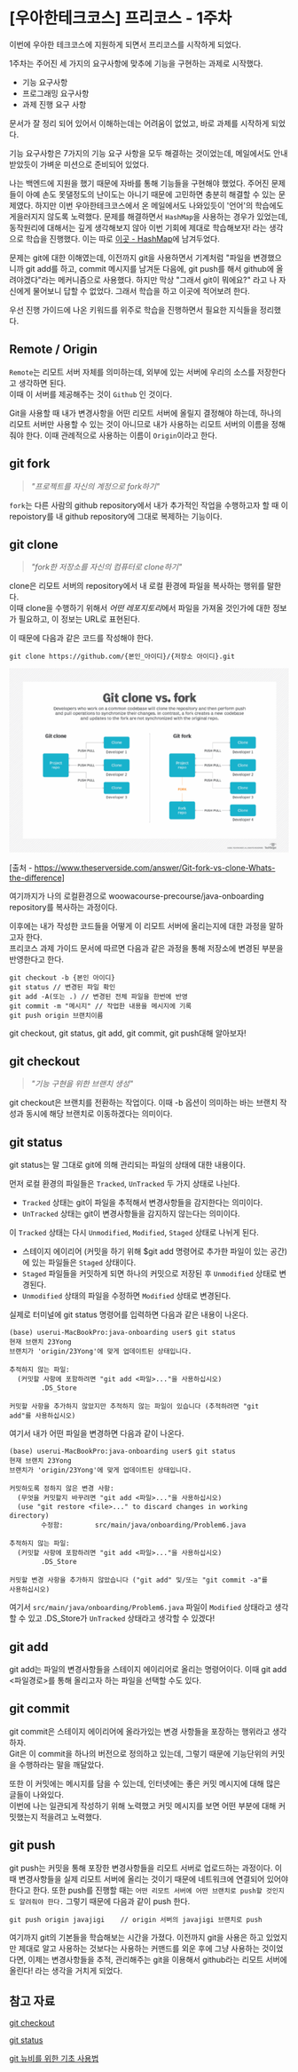 # [우아한테크코스] 프리코스 - 1주차

이번에 우아한 테크코스에 지원하게 되면서 프리코스를 시작하게 되었다.

1주차는 주어진 세 가지의 요구사항에 맞추에 기능을 구현하는 과제로 시작했다.
- 기능 요구사항
- 프로그래밍 요구사항
- 과제 진행 요구 사항

문서가 잘 정리 되어 있어서 이해하는데는 어려움이 없었고, 바로 과제를 시작하게 되었다.

기능 요구사항은 7가지의 기능 요구 사항을 모두 해결하는 것이었는데, 메일에서도 안내 받았듯이 가벼운 미션으로 준비되어 있었다.

나는 백엔드에 지원을 했기 때문에 자바를 통해 기능들을 구현해야 했었다. 주어진 문제들이 아예 손도 못댈정도의 난이도는 아니기 때문에 고민하면 충분히 해결할 수 있는 문제였다. 하지만 이번 우아한테크코스에서 온 메일에서도 나와있듯이 '언어'의 학습에도 게을러지지 않도록 노력했다. 문제를 해결하면서 `HashMap`을 사용하는 경우가 있었는데, 동작원리에 대해서는 깊게 생각해보지 않아 이번 기회에 제대로 학습해보자! 라는 생각으로 학습을 진행했다. 이는 따로 [이곳 - HashMap](../../자바/HashMap.md)에 남겨두었다.

문제는 git에 대한 이해였는데, 이전까지 git을 사용하면서 기계처럼 "파일을 변경했으니까 git add를 하고, commit 메시지를 남겨둔 다음에, git push를 해서 github에 올려야겠다"라는 메커니즘으로 사용했다. 하지만 막상 "그래서 git이 뭐에요?" 라고 나 자신에게 물어보니 답할 수 없었다. 그래서 학습을 하고 이곳에 적어보려 한다.

우선 진행 가이드에 나온 키워드를 위주로 학습을 진행하면서 필요한 지식들을 정리했다.

## Remote / Origin
`Remote`는 리모트 서버 자체를 의미하는데, 외부에 있는 서버에 우리의 소스를 저장한다고 생각하면 된다.<br>
이때 이 서버를 제공해주는 것이 `Github` 인 것이다. <br>

Git을 사용할 때 내가 변경사항을 어떤 리모트 서버에 올릴지 결정해야 하는데, 하나의 리모트 서버만 사용할 수 있는 것이 아니므로 내가 사용하는 리모트 서버의 이름을 정해줘야 한다. 이때 관례적으로 사용하는 이름이 `Origin`이라고 한다.

## git fork
> *"프로젝트를 자신의 계정으로 fork하기"*

`fork`는 다른 사람의 github repository에서 내가 추가적인 작업을 수행하고자 할 때 이 repoistory를 내 github repository에 그대로 복제하는 기능이다.

## git clone
> *"fork한 저장소를 자신의 컴퓨터로 clone하기"*

clone은 리모트 서버의 repository에서 내 로컬 환경에 파일을 복사하는 행위를 말한다. <br>
이때 clone을 수행하기 위해서 *어떤 레포지토리*에서 파일을 가져올 것인가에 대한 정보가 필요하고, 이 정보는 URL로 표현된다.

이 때문에 다음과 같은 코드를 작성해야 한다.
```
git clone https://github.com/{본인_아이디}/{저장소 아이디}.git
```

![](../img/gitForkAndClone.png)

[출처 - https://www.theserverside.com/answer/Git-fork-vs-clone-Whats-the-difference]

여기까지가 나의 로컬환경으로 woowacourse-precourse/java-onboarding repository를 복사하는 과정이다.

이후에는 내가 작성한 코드들을 어떻게 이 리모트 서버에 올리는지에 대한 과정을 말하고자 한다.
<br>
프리코스 과제 가이드 문서에 따르면 다음과 같은 과정을 통해 저장소에 변경된 부분을 반영한다고 한다.

```git
git checkout -b {본인 아이디}
git status // 변경된 파일 확인
git add -A(또는 .) // 변경된 전체 파일을 한번에 반영
git commit -m "메시지" // 작업한 내용을 메시지에 기록
git push origin 브랜치이름
```

git checkout, git status, git add, git commit, git push대해 알아보자!

## git checkout
> *"기능 구현을 위한 브랜치 생성"*

git checkout은 브랜치를 전환하는 작업이다. 이때 -b 옵션이 의미하는 바는 브랜치 작성과 동시에 해당 브랜치로 이동하겠다는 의미이다.<br>

## git status
git status는 말 그대로 git에 의해 관리되는 파일의 상태에 대한 내용이다.<br>

먼저 로컬 환경의 파일들은 `Tracked`, `UnTracked` 두 가지 상태로 나뉜다. 
- `Tracked` 상태는 git이 파일을 추적해서 변경사항들을 감지한다는 의미이다. 
- `UnTracked` 상태는 git이 변경사항들을 감지하지 않는다는 의미이다.

이 `Tracked` 상태는 다시 `Unmodified`, `Modified`, `Staged` 상태로 나뉘게 된다.<br>
- 스테이지 에이리어 (커밋을 하기 위해 $git add 명령어로 추가한 파일이 있는 공간)에 있는 파일들은 `Staged` 상태이다.
- `Staged` 파일들을 커밋하게 되면 하나의 커밋으로 저장된 후 `Unmodified` 상태로 변경된다.
- `Unmodified` 상태의 파일을 수정하면 `Modified` 상태로 변경된다.

실제로 터미널에 git status 명령어를 입력하면 다음과 같은 내용이 나온다.
```
(base) userui-MacBookPro:java-onboarding user$ git status
현재 브랜치 23Yong
브랜치가 'origin/23Yong'에 맞게 업데이트된 상태입니다.

추적하지 않는 파일:
  (커밋할 사항에 포함하려면 "git add <파일>..."을 사용하십시오)
        .DS_Store

커밋할 사항을 추가하지 않았지만 추적하지 않는 파일이 있습니다 (추적하려면 "git
add"를 사용하십시오)
```
여기서 내가 어떤 파일을 변경하면 다음과 같이 나온다.
```
(base) userui-MacBookPro:java-onboarding user$ git status
현재 브랜치 23Yong
브랜치가 'origin/23Yong'에 맞게 업데이트된 상태입니다.

커밋하도록 정하지 않은 변경 사항:
  (무엇을 커밋할지 바꾸려면 "git add <파일>..."을 사용하십시오)
  (use "git restore <file>..." to discard changes in working directory)
        수정함:        src/main/java/onboarding/Problem6.java

추적하지 않는 파일:
  (커밋할 사항에 포함하려면 "git add <파일>..."을 사용하십시오)
        .DS_Store

커밋할 변경 사항을 추가하지 않았습니다 ("git add" 및/또는 "git commit -a"를
사용하십시오)
```
여기서 `src/main/java/onboarding/Problem6.java` 파일이 `Modified` 상태라고 생각할 수 있고 .DS_Store가 `UnTracked` 상태라고 생각할 수 있겠다!

## git add
git add는 파일의 변경사항들을 스테이지 에이리어로 올리는 명령어이다. 이때 git add <파일경로>를 통해 올리고자 하는 파일을 선택할 수도 있다.

## git commit
git commit은 스테이지 에이리어에 올라가있는 변경 사항들을 포장하는 행위라고 생각하자.<br>
Git은 이 commit을 하나의 버전으로 정의하고 있는데, 그렇기 때문에 기능단위의 커밋을 수행하라는 말을 깨달았다.

또한 이 커밋에는 메시지를 담을 수 있는데, 인터넷에는 좋은 커밋 메시지에 대해 많은 글들이 나와있다.<br>
이번에 나는 일관되게 작성하기 위해 노력했고 커밋 메시지를 보면 어떤 부분에 대해 커밋했는지 적을려고 노력했다.

## git push
git push는 커밋을 통해 포장한 변경사항들을 리모트 서버로 업로드하는 과정이다. 이때 변경사항들을 실제 리모트 서버에 올리는 것이기 때문에 네트워크에 연결되어 있어야 한다고 한다. 또한 push를 진행할 때는 `어떤 리모트 서버에 어떤 브랜치로 push할 것인지도 알려줘야 한다.` 그렇기 때문에 다음과 같이 push 한다.

```
git push origin javajigi    // origin 서버의 javajigi 브랜치로 push
```

여기까지 git의 기본들을 학습해보는 시간을 가졌다. 이전까지 git을 사용은 하고 있었지만 제대로 알고 사용하는 것보다는 사용하는 커맨드를 외운 후에 그냥 사용하는 것이었다면, 이제는 변경사항들을 추적, 관리해주는 git을 이용해서 github라는 리모트 서버에 올린다! 라는 생각을 거치게 되었다.

## 참고 자료
[git checkout](https://backlog.com/git-tutorial/kr/stepup/stepup2_3.html)

[git status](https://seonkyukim.github.io/git-tutorial/git-status/)

[git 뉴비를 위한 기초 사용법](https://evan-moon.github.io/2019/07/25/git-tutorial/)
